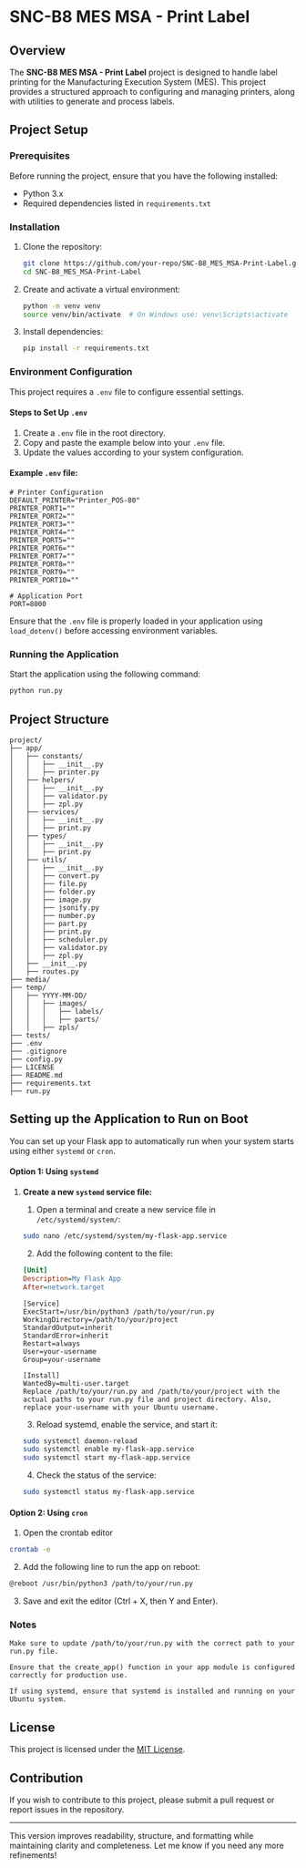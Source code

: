 # SNC-B8 MES MSA - Print Label

## Overview

The **SNC-B8 MES MSA - Print Label** project is designed to handle label
printing for the Manufacturing Execution System (MES). This project provides a
structured approach to configuring and managing printers, along with utilities
to generate and process labels.

## Project Setup

### Prerequisites

Before running the project, ensure that you have the following installed:

- Python 3.x
- Required dependencies listed in `requirements.txt`

### Installation

1. Clone the repository:
   ```sh
   git clone https://github.com/your-repo/SNC-B8_MES_MSA-Print-Label.git
   cd SNC-B8_MES_MSA-Print-Label
   ```
2. Create and activate a virtual environment:
   ```sh
   python -m venv venv
   source venv/bin/activate  # On Windows use: venv\Scripts\activate
   ```
3. Install dependencies:
   ```sh
   pip install -r requirements.txt
   ```

### Environment Configuration

This project requires a `.env` file to configure essential settings.

#### Steps to Set Up `.env`

1. Create a `.env` file in the root directory.
2. Copy and paste the example below into your `.env` file.
3. Update the values according to your system configuration.

#### Example `.env` file:

```
# Printer Configuration
DEFAULT_PRINTER="Printer_POS-80"
PRINTER_PORT1=""
PRINTER_PORT2=""
PRINTER_PORT3=""
PRINTER_PORT4=""
PRINTER_PORT5=""
PRINTER_PORT6=""
PRINTER_PORT7=""
PRINTER_PORT8=""
PRINTER_PORT9=""
PRINTER_PORT10=""

# Application Port
PORT=8000
```

Ensure that the `.env` file is properly loaded in your application using
`load_dotenv()` before accessing environment variables.

### Running the Application

Start the application using the following command:

```sh
python run.py
```

## Project Structure

```
project/
├── app/
│   ├── constants/
│   │   ├── __init__.py
│   │   ├── printer.py
│   ├── helpers/
│   │   ├── __init__.py
│   │   ├── validator.py
│   │   ├── zpl.py
│   ├── services/
│   │   ├── __init__.py
│   │   ├── print.py
│   ├── types/
│   │   ├── __init__.py
│   │   ├── print.py
│   ├── utils/
│   │   ├── __init__.py
│   │   ├── convert.py
│   │   ├── file.py
│   │   ├── folder.py
│   │   ├── image.py
│   │   ├── jsonify.py
│   │   ├── number.py
│   │   ├── part.py
│   │   ├── print.py
│   │   ├── scheduler.py
│   │   ├── validator.py
│   │   ├── zpl.py
│   ├── __init__.py
│   ├── routes.py
├── media/
├── temp/
│   ├── YYYY-MM-DD/
│   │   ├── images/
│   │   │   ├── labels/
│   │   │   ├── parts/
│   │   ├── zpls/
├── tests/
├── .env
├── .gitignore
├── config.py
├── LICENSE
├── README.md
├── requirements.txt
├── run.py
```

## Setting up the Application to Run on Boot

You can set up your Flask app to automatically run when your system starts using
either `systemd` or `cron`.

#### Option 1: Using `systemd`

1. **Create a new `systemd` service file:**

   1. Open a terminal and create a new service file in `/etc/systemd/system/`:

   ```bash
   sudo nano /etc/systemd/system/my-flask-app.service
   ```

   2. Add the following content to the file:

   ```ini
   [Unit]
   Description=My Flask App
   After=network.target
   ```

   ```
   [Service]
   ExecStart=/usr/bin/python3 /path/to/your/run.py
   WorkingDirectory=/path/to/your/project
   StandardOutput=inherit
   StandardError=inherit
   Restart=always
   User=your-username
   Group=your-username

   [Install]
   WantedBy=multi-user.target
   Replace /path/to/your/run.py and /path/to/your/project with the actual paths to your run.py file and project directory. Also, replace your-username with your Ubuntu username.
   ```

   3. Reload systemd, enable the service, and start it:

   ```bash
   sudo systemctl daemon-reload
   sudo systemctl enable my-flask-app.service
   sudo systemctl start my-flask-app.service
   ```

   4. Check the status of the service:

   ```bash
   sudo systemctl status my-flask-app.service
   ```

#### Option 2: Using `cron`

1.  Open the crontab editor

```bash
crontab -e
```

2.  Add the following line to run the app on reboot:

```bash
@reboot /usr/bin/python3 /path/to/your/run.py
```

3.  Save and exit the editor (Ctrl + X, then Y and Enter).

### Notes

```
Make sure to update /path/to/your/run.py with the correct path to your run.py file.

Ensure that the create_app() function in your app module is configured correctly for production use.

If using systemd, ensure that systemd is installed and running on your Ubuntu system.
```

## License

This project is licensed under the [MIT License](LICENSE).

## Contribution

If you wish to contribute to this project, please submit a pull request or
report issues in the repository.

---

This version improves readability, structure, and formatting while maintaining
clarity and completeness. Let me know if you need any more refinements!
